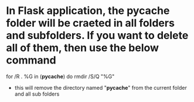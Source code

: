 # In Flask application, the __pycache__ folder will be craeted in all folders and subfolders. If you want to delete all of them, then use the below command

for /R . %G in (__pycache__) do rmdir /S/Q "%G"

- this will remove the directory named "__pycache__" from the current folder and all sub folders
